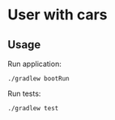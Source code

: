 # User with cars
## Usage
Run application:
```
./gradlew bootRun
```
Run tests:
```
./gradlew test
```